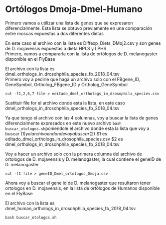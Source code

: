# Ortólogos Dmoja-Dmel-Humano

Primero vamos a utilizar una lista de genes que se expresaron diferencialmente. Esta lista se obtuvo previamente en una comparación entre moscas expuestas a dos diferentes dietas  

En este caso el archivo con la lista es Diffexp_Diets_DMoj2.csv  y son genes de D. mojavensis expuestas a dieta HPLS y LPHS  
Primero, vamos a compararla con la lista de ortólogos de D. melanogaster disponible en el FlyBase

El archivo con la lista es dmel_orthologs_in_drosohphila_species_fb_2018_04.tsv  
Primero voy a pedirle que haga un archivo solo con el FBgene_ID, GeneSymbol, Ortholog_FBgene_ID y Ortholog_GeneSymbol

`cut -f1,2,6,7 file > editado_dmel_orthologs_in_drosophila_species.csv`

Sustituir file for el archivo donde esta la lista, en este caso dmel_orthologs_in_drosohphila_species_fb_2018_04.tsv  

Ya que tengo el archivo con las 4 columnas, voy a buscar la lista de genes diferencialmente expresados en este nuevo archivo 
`bash buscar_otologos.sh`poniendole el archivo donde esta la lista que voy a buscar ($1) y el archivo en donde voy a buscar ($2)
$1 es editado_dmel_orthologs_in_drosophila_species.csv
$2 es dmel_orthologs_in_drosohphila_species_fb_2018_04.tsv 

Voy a hacer un archivo solo con la primera columna del archivo de ortologos de D. mojavensis y D. melanogaster, la cual contiene el geneID de D. melanogaster

`cut -f1 file > geneID_Dmel_ortologos_Dmoja.csv`

Ahora voy a buscar el gene id de D. melanogaster que resultaron tener ortologos en D. mojavensis, en la lista de ortólogos de Humanos disponible en el FlyBase

El archivo con la lista es dmel_human_orthologs_in_drosohphila_species_fb_2018_04.tsv

`bash buscar_otologos.sh`
